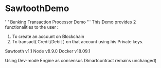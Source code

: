 # SawtoothDemo
'''
Banking Transaction Processor Demo
'''
This Demo provides 2 functionalities to the user :
1. To create an account on Blockchain
2. To transact( Credit/Debit ) on that account using his Private keys.

Sawtooth v1.1
Node v8.9.0
Docker v18.09.1

Using Dev-mode Engine as consensus (Smartcontract remains unchanged)
